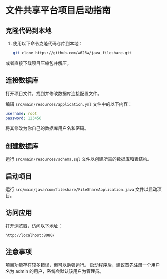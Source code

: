 # 文件共享平台项目启动指南

## 克隆代码到本地

1. 使用以下命令克隆代码仓库到本地：

   ```bash
   git clone https://github.com/w626w/java_fileshare.git 
   ```

或者直接下载项目压缩包并解压。

## 连接数据库

打开项目文件，找到并修改数据库连接配置文件。

编辑 `src/main/resources/application.yml` 文件中的以下内容：

```yaml
username: root
password: 123456
```

将其修改为你自己的数据库用户名和密码。

## 创建数据库

运行 `src/main/resources/schema.sql` 文件以创建所需的数据库和表结构。

## 启动项目

运行 `src/main/java/com/fileshare/FileShareApplication.java` 文件以启动项目。

## 访问应用

打开浏览器，访问以下地址：

```
http://localhost:8080/
```

## 注意事项

项目功能存在较多错误，但可以勉强运行。 启动程序后，建议首先注册一个用户名为 admin 的用户，系统会默认该用户为管理员。
